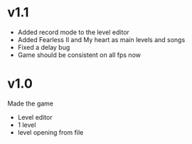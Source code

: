 # v1.1
- Added record mode to the level editor
- Added Fearless II and My heart as main levels and songs
- Fixed a delay bug
- Game should be consistent on all fps now

# v1.0
Made the game
- Level editor
- 1 level
- level opening from file
